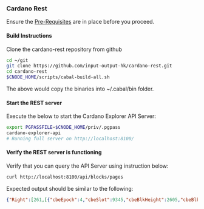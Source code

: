 ### Cardano Rest

Ensure the [Pre-Requisites](../Common.md#dependencies-and-folder-structure-setup) are in place before you proceed.

#### Build Instructions

Clone the cardano-rest repository from github

``` bash
cd ~/git
git clone https://github.com/input-output-hk/cardano-rest.git
cd cardano-rest
$CNODE_HOME/scripts/cabal-build-all.sh
```
The above would copy the binaries into ~/.cabal/bin folder.

#### Start the REST server

Execute the below to start the Cardano Explorer API Server:

``` bash
export PGPASSFILE=$CNODE_HOME/priv/.pgpass
cardano-explorer-api
# Running full server on http://localhost:8100/
```

#### Verify the REST server is functioning

Verify that you can query the API Server using instruction below:

``` bash
curl http://localhost:8100/api/blocks/pages
```

Expected output should be similar to the following:

```json
{"Right":[261,[{"cbeEpoch":4,"cbeSlot":9345,"cbeBlkHeight":2605,"cbeBlkHash":"9026612cfa53b7f8a84ff62c4e897830db9ab6ce24b19e0059f4b4db7a14c0f9","cbeTimeIssued":1587974365,"cbeTxNum":0,"cbeTotalSent":{"getCoin":"0"},"cbeSize":631,"cbeBlockLead":"464835a0904109be93d7996b9b4acc486f6c8f75a595b2c4392f9521","cbeFees":{"getCoin":"0"}},{"cbeEpoch":4,"cbeSlot":9341,"cbeBlkHeight":2604,"cbeBlkHash":"24000e2986bbfbfd610cb105d3697cce7582b8570469c4ff944b91d7dd0dc58f","cbeTimeIssued":1587974325,"cbeTxNum":0,"cbeTotalSent":{"getCoin":"0"},"cbeSize":631,"cbeBlockLead":"1ce88674d08d7813c5281e38e8a43b51550292f0bd8907b17a62eef2","cbeFees":{"getCoin":"0"}},{"cbeEpoch":4,"cbeSlot":9338,"cbeBlkHeight":2603,"cbeBlkHash":"5c2737421b223d1ab67f1046f8841d57d7f8456b77a841702fbb18bccf71a216","cbeTimeIssued":1587974295,"cbeTxNum":0,"cbeTotalSent":{"getCoin":"0"},"cbeSize":631,"cbeBlockLead":"f6a4cfa43cef5ebed8fbd0527153f9896d1f9dd83bd1d55e609d622b","cbeFees":{"getCoin":"0"}},{"cbeEpoch":4,"cbeSlot":9333,"cbeBlkHeight":2602,"cbeBlkHash":"496db1bc19d609687185e394cfcb8fa15e8df652c7dc40a58a347e30b9e4a25f","cbeTimeIssued":1587974245,"cbeTxNum":0,"cbeTotalSent":{"getCoin":"0"},"cbeSize":631,"cbeBlockLead":"a7cad2c48edecff1627bac50aab5fcc6831f6ab91131721269850805","cbeFees":{"getCoin":"0"}},{"cbeEpoch":4,"cbeSlot":9332,"cbeBlkHeight":2601,"cbeBlkHash":"8a837d43685dd350c6f1773b1ede7843d56d093a425ff4ccd799f7ff1b76204d","cbeTimeIssued":1587974235,"cbeTxNum":0,"cbeTotalSent":{"getCoin":"0"},"cbeSize":631,"cbeBlockLead":"a18aa0130f67053ed1cb346813054e160687a8ee7602a549f8ae165b","cbeFees":{"getCoin":"0"}}]]}
```


